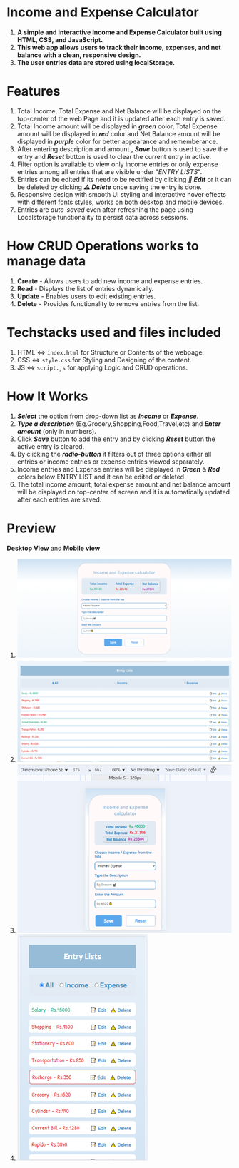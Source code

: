 # Income and Expense Calculator
1. **A simple and interactive Income and Expense Calculator built using HTML, CSS, and JavaScript.**
2. **This web app allows users to track their income, expenses, and net balance with a clean, responsive design.**
3. **The user entries data are stored using localStorage.**

# Features
1. Total Income, Total Expense and Net Balance will be displayed on the top-center of the web Page and it is updated after each entry is saved.
2. Total Income amount will be displayed in ***green*** color, Total Expense amount will be displayed in ***red*** color and Net Balance amount will be displayed in ***purple*** color for better appearance and rememberance.
3. After entering description and amount , ***Save*** button is used to save the entry and ***Reset*** button is used to clear the current entry in active.
4. Filter option is available to view only income entries or only expense entries among all entries that are visible under "*ENTRY LISTS*".
5. Entries can be edited if its need to be rectified by clicking ***📝 Edit*** or it can be deleted by clicking ***⚠️ Delete*** once saving the entry is done.
6. Responsive design with smooth UI styling and interactive hover effects with different fonts styles, works on both desktop and mobile devices.
7. Entries are *auto-saved* even after refreshing the page using Localstorage functionality to persist data across sessions. 

# How CRUD Operations works to manage data
1. **Create** - Allows users to add new income and expense entries.  
2. **Read** - Displays the list of entries dynamically.  
3. **Update** - Enables users to edit existing entries.  
4. **Delete** - Provides functionality to remove entries from the list.  

# Techstacks used and files included
1. HTML <=> `index.html` for Structure or Contents of the webpage.
2. CSS <=> `style.css` for Styling and Designing of the content.
3. JS <=> `script.js` for applying Logic and CRUD operations.

# How It Works
1. ***Select*** the option from drop-down list as ***Income*** or ***Expense***.  
2. ***Type a description*** (Eg.Grocery,Shopping,Food,Travel,etc) and ***Enter amount*** (only in numbers).  
3. Click ***Save*** button to add the entry and by clicking ***Reset*** button the active entry is cleared.
4. By clicking the ***radio-button*** it filters out of three options either all entries or income entries or expense entries viewed separately. 
5. Income entries and Expense entries will be displayed in ***Green*** & ***Red*** colors below ENTRY LIST and it can be edited or deleted. 
6. The total income amount, total expense amount and net balance amount will be displayed on top-center of screen and it is automatically updated after each entries are saved.

# Preview
**Desktop View** and **Mobile view**
1. ![Income & Expense calculator](Preview/preview1.png)
2. ![Entry Lists](Preview/preview2.png)
3. ![Income & Expense calculator](Preview/preview3.png)
4. ![Entry Lists](Preview/preview4.png)







